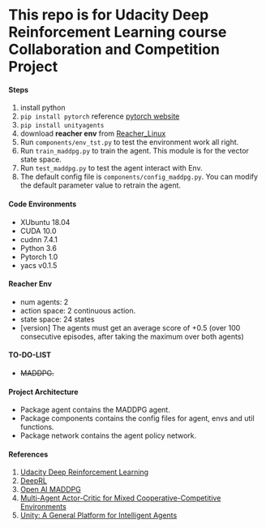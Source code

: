 # This repo is for Udacity Deep Reinforcement Learning course Collaboration and Competition Project

#### Steps
1. install python
2. ```pip install pytorch``` reference [pytorch website](https://pytorch.org/)
3. ```pip install unityagents```
4. download **reacher env** from [Reacher_Linux](https://s3-us-west-1.amazonaws.com/udacity-drlnd/P1/Banana/Banana_Linux.zip)
5. Run ```components/env_tst.py``` to test the environment work all right.
6. Run ```train_maddpg.py``` to train the agent. This module is for the vector state space.
7. Run ```test_maddpg.py``` to test the agent interact with Env.
8. The default config file is  ```components/config_maddpg.py```. You can modify the default parameter value to retrain the agent.


#### Code Environments
* XUbuntu 18.04
* CUDA 10.0
* cudnn 7.4.1
* Python 3.6
* Pytorch 1.0
* yacs v0.1.5


#### Reacher Env
* num agents: 2
* action space: 2 continuous action.
* state space: 24 states
* [version] The agents must get an average score of +0.5 (over 100 consecutive episodes, after taking the maximum over both agents)

#### TO-DO-LIST
* ~~MADDPG.~~

#### Project Architecture
* Package agent contains the MADDPG agent.
* Package components contains the config files for agent, envs and util functions.
* Package network contains the agent policy network.


#### References
1. [Udacity Deep Reinforcement Learning](https://github.com/udacity/deep-reinforcement-learning)
2. [DeepRL](https://github.com/ShangtongZhang/DeepRL)
3. [Open AI MADDPG](https://github.com/openai/maddpg)
4. [Multi-Agent Actor-Critic for Mixed Cooperative-Competitive Environments](https://arxiv.org/pdf/1706.02275.pdf)
5. [Unity: A General Platform for Intelligent Agents](https://arxiv.org/pdf/1809.02627.pdf)